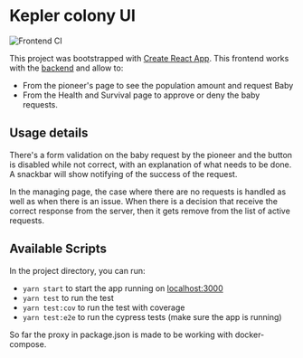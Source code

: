 # Kepler colony UI

![Frontend CI](https://github.com/sylhare/SpaceStack/workflows/Frontend%20CI/badge.svg)

This project was bootstrapped with [Create React App](https://github.com/facebook/create-react-app).
This frontend works with the [backend](../backend) and allow to:

- From the pioneer's page to see the population amount and request Baby
- From the Health and Survival page to approve or deny the baby requests.

## Usage details

There's a form validation on the baby request by the pioneer and the button is disabled while not correct,
with an explanation of what needs to be done.
A snackbar will show notifying of the success of the request.

In the managing page, the case where there are no requests is handled as well as when there is an issue.
When there is a decision that receive the correct response from the server, then it gets remove from the list of active requests.

## Available Scripts

In the project directory, you can run:

- `yarn start` to start the app running on [localhost:3000](http://localhost:3000)
- `yarn test` to run the test
- `yarn test:cov` to run the test with coverage
- `yarn test:e2e` to run the cypress tests (make sure the app is running)

So far the proxy in package.json is made to be working with docker-compose.
